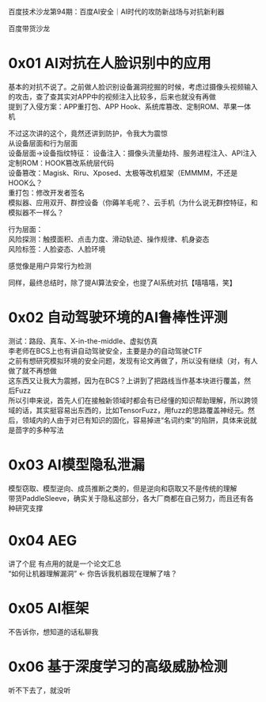 百度技术沙龙第94期：百度AI安全｜AI时代的攻防新战场与对抗新利器

百度带货沙龙

# 0x01 AI对抗在人脸识别中的应用 

基本的对抗不说了。之前做人脸识别设备漏洞挖掘的时候，考虑过摄像头视频输入的攻击，查了查其实对APP中的视频注入比较多，后来也就没有再做  
提到了入侵方案：APP重打包、APP Hook、系统库篡改、定制ROM、苹果一体机  

不过这次讲的这个，竟然还讲到防护，令我大为震惊  
从设备层面和行为层面  
设备层面->设备指纹特征： 
	设备注入：摄像头流量劫持、服务进程注入、API注入  
	定制ROM：HOOK篡改系统层代码  
	设备篡改：Magisk、Riru、Xposed、太极等改机框架（EMMMM，不还是HOOK么？  
	重打包：修改开发者签名  
	模拟器、应用双开、群控设备（你薅羊毛呢？、云手机（为什么说无群控特征，和模拟器不一样么？  

行为层面：  
	风险探测：触摸面积、点击力度、滑动轨迹、操作规律、机身姿态  
	风险标签：人脸姿态、人脸环境  

感觉像是用户异常行为检测  

同样，最终总结时，除了提AI算法安全，也提了AI系统对抗【嘻嘻嘻，笑】

# 0x02 自动驾驶环境的AI鲁棒性评测

测试：路段、真车、X-in-the-middle、虚拟仿真  
李老师在BCS上也有讲自动驾驶安全，主要是办的自动驾驶CTF  
之前有想研究模拟环境的安全问题，发现有论文再做了，所以没有继续（对，有人做了就不再想做  
这东西又让我大为震撼，因为在BCS？上讲到了把路线当作基本块进行覆盖，然后Fuzz  
所以引申来说，首先人们在接触新领域时都会有已经懂的知识帮助理解，所以跨领域的话，其实挺容易出东西的，比如TensorFuzz，用fuzz的思路覆盖神经元。然后，领域内的人由于对已有知识的固化，容易掉进“名词约束”的陷阱，具体来说就是茴字的多种写法  

# 0x03 AI模型隐私泄漏

模型窃取、模型逆向、成员推断之类的，但是逆向和窃取又不是传统的理解    
带货PaddleSleeve，确实关于隐私这部分，各大厂商都在自己努力，而且还有各种研究支撑  

# 0x04 AEG

讲了个屁  有点用的就是一个论文汇总  
“如何让机器理解漏洞” <- 你告诉我机器现在理解了啥？ 

# 0x05 AI框架

不告诉你，想知道的话私聊我

# 0x06 基于深度学习的高级威胁检测

听不下去了，就没听
